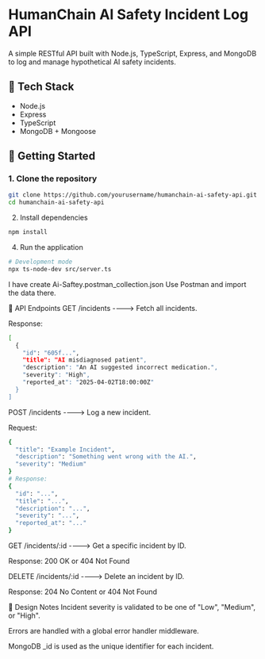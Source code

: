 # HumanChain AI Safety Incident Log API

A simple RESTful API built with Node.js, TypeScript, Express, and MongoDB to log and manage hypothetical AI safety incidents.

## 🔧 Tech Stack

- Node.js
- Express
- TypeScript
- MongoDB + Mongoose

## 🚀 Getting Started

### 1. Clone the repository

```bash
git clone https://github.com/yourusername/humanchain-ai-safety-api.git
cd humanchain-ai-safety-api
```
2. Install dependencies
```bash
npm install
```

4. Run the application
```bash
# Development mode
npx ts-node-dev src/server.ts
```
I have create Ai-Saftey.postman_collection.json
Use Postman and import the data there.

📖 API Endpoints
GET /incidents  ----> Fetch all incidents.

Response:
```bash
[
  {
    "id": "605f...",
    "title": "AI misdiagnosed patient",
    "description": "An AI suggested incorrect medication.",
    "severity": "High",
    "reported_at": "2025-04-02T18:00:00Z"
  }
]
```

POST /incidents  ----> Log a new incident.

Request:
```bash
{
  "title": "Example Incident",
  "description": "Something went wrong with the AI.",
  "severity": "Medium"
}
# Response:
{
  "id": "...",
  "title": "...",
  "description": "...",
  "severity": "...",
  "reported_at": "..."
}
```
GET /incidents/:id ----> Get a specific incident by ID.

Response: 200 OK or 404 Not Found

DELETE /incidents/:id ----> Delete an incident by ID.

Response: 204 No Content or 404 Not Found

📝 Design Notes
Incident severity is validated to be one of "Low", "Medium", or "High".

Errors are handled with a global error handler middleware.

MongoDB _id is used as the unique identifier for each incident.
